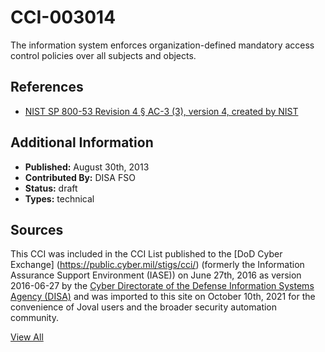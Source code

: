 # CCI-003014

The information system enforces organization-defined mandatory access control policies over all subjects and objects.

## References ##

* [NIST SP 800-53 Revision 4 § AC-3 (3), version 4, created by NIST](http://csrc.nist.gov/publications/PubsSPs.html)


## Additional Information ##

* **Published:** August 30th, 2013
* **Contributed By:** DISA FSO
* **Status:** draft
* **Types:** technical

## Sources ##

This CCI was included in the CCI List published to the [DoD Cyber Exchange]
(https://public.cyber.mil/stigs/cci/) (formerly the Information Assurance Support Environment
(IASE)) on June 27th, 2016 as version 2016-06-27 by the [Cyber Directorate of the Defense 
Information Systems Agency (DISA)](https://public.cyber.mil/about-cyber/) and was imported to 
this site on October 10th, 2021 for the convenience of Joval users and the broader security automation community.

[View All](../README.md)
